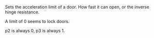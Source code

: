 Sets the acceleration limit of a door.
How fast it can open, or the inverse hinge resistance.

A limit of 0 seems to lock doors.

p2 is always 0, p3 is always 1.

